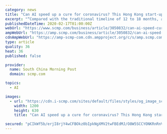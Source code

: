 ```yaml
---
category: news
title: "Can AI speed up a cure for coronavirus? This Hong Kong start-up opens its resources to global drug firms for free"
excerpt: "“Compared with the traditional timeline of 12 to 18 months, all studies from DNA [to receiving approval to start clinical trials] could hopefully be completed in four to five months while maintaining high quality,” the Shanghai-based firm said. Purchase the China AI Report 2020 brought to you by SCMP Research and enjoy a 20% discount ..."
publishedDateTime: 2020-02-17T01:00:00Z
webUrl: "https://www.scmp.com/business/article/3050832/can-ai-speed-cure-coronavirus-hong-kong-start-opens-its-resources-global"
ampWebUrl: "https://amp.scmp.com/business/article/3050832/can-ai-speed-cure-coronavirus-hong-kong-start-opens-its-resources-global"
cdnAmpWebUrl: "https://amp-scmp-com.cdn.ampproject.org/c/s/amp.scmp.com/business/article/3050832/can-ai-speed-cure-coronavirus-hong-kong-start-opens-its-resources-global"
type: article
quality: 36
heat: 36
published: false

provider:
  name: South China Morning Post
  domain: scmp.com

topics:
  - AI

images:
  - url: "https://cdn.i-scmp.com/sites/default/files/styles/og_image_scmp_generic/public/d8/images/methode/2020/02/16/bda20550-506d-11ea-9b4e-9c10402c07b7_image_hires_175252.jpg?itok=pwVHEbez&v=1581846778"
    width: 1200
    height: 630
    title: "Can AI speed up a cure for coronavirus? This Hong Kong start-up opens its resources to global drug firms for free"

secured: "pCIkWf5b/erjI8rjY4wCFBOkz0bIpkNgXMV2twFBEdMJ/O8W5SCCYONKRnRnV3QmBLavAmuF0//Xe5I3pxBETcra3irhdq7lm/FXV0mQjiqb0B3U6ucaVK1LbomtPTfCuMBkA2i8rrLjQJkVhQdwhFs1nI3dZl3r9VxJBx3ZZClOfUchOYDoj5TjaIalmqPdn/AlGYrHxWUAoTeP00o6QXwevVoKSt+I28ZYDEUn2D1hHH1zltgZNqt/t/zHPXcjRaOKZOsJjU0pSGkUSYX5vSkYP9/hXKw7ISuj3x+fHJFjZDGUUgtSdf/AyaujI0xd;C6s08opYZ9HHQTA9rsZ9/Q=="
---
```


